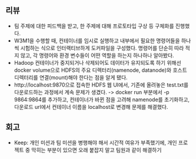 ## 리뷰
- 팀 주제에 대한 피드백을 받고, 한 주제에 대해 프로토타입 구상 등 구체화를 진행했다.
- W3M1을 수행할 때, 컨테이너를 임시로 실행하고 내부에서 필요한 명령어들을 하나씩 시험하는 식으로 인터랙티브하게 도커파일을 구성했다. 명령어를 단순히 따라 적지 않고, 각 명령어와 환경 변수들이 어떤 역할을 하는지 하나하나 알아봤다. 
- Hadoop 컨테이너가 중지되거나 삭제되어도 데이터가 유지되도록 하기 위해선 docker volume으로 HDFS의 주요 디렉터리(namenode, datanode)와 호스트 디렉터리를 연결(mount)해야 한다는 점을 알게 됐다.
- http://localhost:9870으로 접속한 HDFS 웹 UI에서, 기존에 올려놓은 test.txt를 다운로드하는 과정에서 계속 문제가 생겼다. -> docker run 부분에서 -p 9864:9864를 추가하고, 컨테이너가 바뀐 점을 고려해 namenode를 초기화하고, 다운로드 url에서 컨테이너 이름을 localhost로 변경해 문제를 해결했다.

## 회고
- Keep: 개인 미션과 팀 미션을 병행해야 해서 시간적 여유가 부족했기에, 개인 프로젝트 중 막히는 부분이 있으면 오래 붙잡지 말고 팀원과 같이 해결하기
